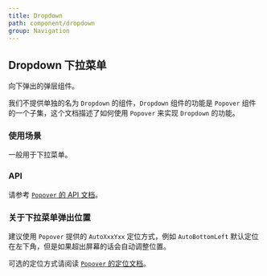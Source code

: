 ```yaml
---
title: Dropdown
path: component/dropdown
group: Navigation
---
```


## Dropdown 下拉菜单

向下弹出的弹层组件。

我们不提供单独的名为 `Dropdown` 的组件，`Dropdown` 组件的功能是 `Popover` 组件的一个子集，这个文档描述了如何使用 `Popover` 来实现 `Dropdown` 的功能。

### 使用场景

一般用于下拉菜单。

### API

请参考 [`Popover` 的 API 文档](popover#api)。

### 关于下拉菜单弹出位置

建议使用 `Popover` 提供的 `AutoXxxYxx` 定位方式，例如 `AutoBottomLeft` 默认定位在左下角，但是如果超出屏幕的话会自动调整位置。

可选的定位方式请阅读 [`Popover` 的定位文档](popover#position%20api)。

